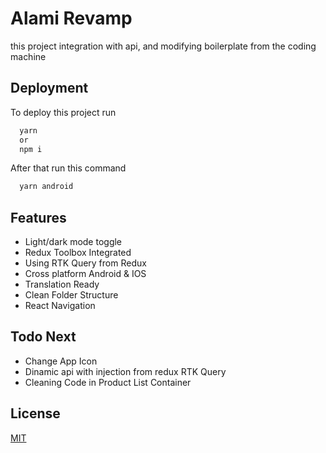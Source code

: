 
# Alami Revamp

this project integration with api, and modifying boilerplate from the coding machine




## Deployment

To deploy this project run

```bash
  yarn 
  or
  npm i
```

After that run this command

```bash
  yarn android
```




## Features

- Light/dark mode toggle
- Redux Toolbox Integrated
- Using RTK Query from Redux 
- Cross platform Android & IOS
- Translation Ready 
- Clean Folder Structure
- React Navigation


## Todo Next
- Change App Icon
- Dinamic api with injection from redux RTK Query
- Cleaning Code in Product List Container

## License

[MIT](https://choosealicense.com/licenses/mit/)

